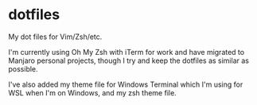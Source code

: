 # dotfiles
My dot files for Vim/Zsh/etc.

I'm currently using Oh My Zsh with iTerm for work and have migrated to Manjaro personal projects, though I try and keep the dotfiles as similar as possible.

I've also added my theme file for Windows Terminal which I'm using for WSL when I'm on Windows, and my zsh theme file.
